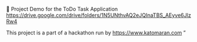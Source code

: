 📌 Project Demo for the ToDo Task Application
 https://drive.google.com/drive/folders/1N5UNthvAQ2eJQInaTBS_AEyve6JlzRw4




This project is a part of a hackathon run by 
https://www.katomaran.com ”

